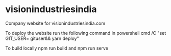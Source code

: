 # visionindustriesindia
Company website for visionindustriesindia.com

To deploy the website run the following command in powershell
cmd /C "set GIT_USER= gituser&& yarn deploy"

To build locally npm run build and npm run serve
